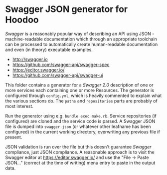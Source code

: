 # Swagger JSON generator for Hoodoo

*Swagger* is a reasonably popular way of describing an API using JSON - machine-readable documentation which through an appropriate toolchain can be processed to automatically create human-readable documentation and even (in theory) executable examples.

* http://swagger.io
* https://github.com/swagger-api/swagger-spec
* https://editor.swagger.io/
* https://github.com/swagger-api/swagger-ui

This folder contains a generator for a *Swagger 2.0* description of one or more services each containing one or more Resources. The generator is configured through `config.yml`, which is heavily commented to explain what the various sections do. The `paths` and `repositories` parts are probably of most interest.

Run the generator using e.g. `bundle exec make.rb`. Service repositories (if configured) are cloned and the service code is parsed. A Swagger JSON file is dumped into `swagger.json` (or whatever other leafname has been configured) in the current working directory, overwriting any previous file if present.

JSON validation is run over the file but this doesn't guarantee _Swagger_ compliance, just JSON compliance. A reasonable approach is to visit the Swagger editor at https://editor.swagger.io/ and use the "File -> Paste JSON..." (correct at the time of writing) menu entry to paste in the output data.
